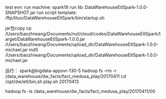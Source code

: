 
test evn:
run machine:                 spark18
run lib:                     DataWarehouseEtlSpark-1.0.0-SNAPSHOT.jar
run script template:         /ftp/lituo/DataWarehouseEtlSpark/bin/startup.sh






jar包copy
cp /Users/baozhiwang/Documents/nut/cloud/codes/DataWarehouseEtlSpark/target/DataWarehouseEtlSpark-1.0.0.jar /Users/baozhiwang/Documents/upload_dir/DataWarehouseEtlSpark-1.0.0-michael.jar
md5 /Users/baozhiwang/Documents/upload_dir/DataWarehouseEtlSpark-1.0.0-michael.jar

运行：
spark@bigdata-appsvr-130-5
hadoop fs -rm -r /data_warehouse/dw_facts/fact_medusa_play/20170411
cd /opt/dw/etl/bin;sh play.sh 20170413

hadoop fs -ls /data_warehouse/dw_facts/fact_medusa_play/20170411/00

